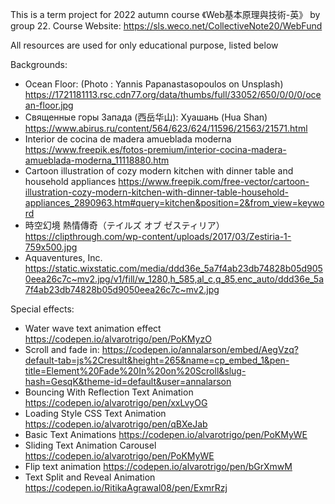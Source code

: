 This is a term project for 2022 autumn course 《Web基本原理與技術-英》 by group 22.
Course Website: https://sls.weco.net/CollectiveNote20/WebFund

All resources are used for only educational purpose, listed below

Backgrounds:
* Ocean Floor: (Photo : Yannis Papanastasopoulos on Unsplash) https://1721181113.rsc.cdn77.org/data/thumbs/full/33052/650/0/0/0/ocean-floor.jpg
* Священные горы Запада (西岳华山): Хуашань (Hua Shan) https://www.abirus.ru/content/564/623/624/11596/21563/21571.html
* Interior de cocina de madera amueblada moderna https://www.freepik.es/fotos-premium/interior-cocina-madera-amueblada-moderna_11118880.htm
* Cartoon illustration of cozy modern kitchen with dinner table and household appliances https://www.freepik.com/free-vector/cartoon-illustration-cozy-modern-kitchen-with-dinner-table-household-appliances_2890963.htm#query=kitchen&position=2&from_view=keyword
* 時空幻境 熱情傳奇（テイルズ オブ ゼスティリア）https://clipthrough.com/wp-content/uploads/2017/03/Zestiria-1-759x500.jpg
* Aquaventures, Inc. https://static.wixstatic.com/media/ddd36e_5a7f4ab23db74828b05d9050eea26c7c~mv2.jpg/v1/fill/w_1280,h_585,al_c,q_85,enc_auto/ddd36e_5a7f4ab23db74828b05d9050eea26c7c~mv2.jpg

Special effects:
* Water wave text animation effect https://codepen.io/alvarotrigo/pen/PoKMyzO
* Scroll and fade in: https://codepen.io/annalarson/embed/AegVzq?default-tab=js%2Cresult&height=265&name=cp_embed_1&pen-title=Element%20Fade%20In%20on%20Scroll&slug-hash=GesqK&theme-id=default&user=annalarson
* Bouncing With Reflection Text Animation https://codepen.io/alvarotrigo/pen/xxLvyOG
* Loading Style CSS Text Animation https://codepen.io/alvarotrigo/pen/qBXeJab
* Basic Text Animations https://codepen.io/alvarotrigo/pen/PoKMyWE
* Sliding Text Animation Carousel https://codepen.io/alvarotrigo/pen/PoKMyWE
* Flip text animation https://codepen.io/alvarotrigo/pen/bGrXmwM
* Text Split and Reveal Animation https://codepen.io/RitikaAgrawal08/pen/ExmrRzj